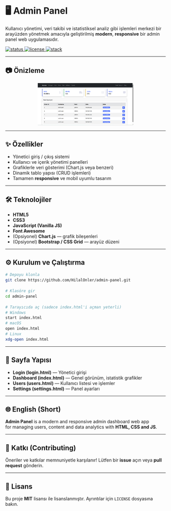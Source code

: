 # 🖥️ Admin Panel

Kullanıcı yönetimi, veri takibi ve istatistiksel analiz gibi işlemleri merkezi bir arayüzden yönetmek amacıyla geliştirilmiş **modern**, **responsive** bir admin panel web uygulamasıdır.

<p align="left">
  <a href="https://img.shields.io/badge/status-active-success"> <img src="https://img.shields.io/badge/status-active-success" alt="status" /> </a>
  <a href="https://img.shields.io/badge/license-MIT-informational"> <img src="https://img.shields.io/badge/license-MIT-informational" alt="license" /> </a>
  <a href="https://img.shields.io/badge/tech-HTML5%20%7C%20CSS3%20%7C%20JavaScript-blue"> <img src="https://img.shields.io/badge/tech-HTML5%20%7C%20CSS3%20%7C%20JavaScript-blue" alt="stack" /> </a>
</p>

---

## 📷 Önizleme

<p align="center">
  <img src="assets/preview.png" alt="Admin Panel Preview" width="300">
</p>

---

## ✨ Özellikler

- Yönetici giriş / çıkış sistemi
- Kullanıcı ve içerik yönetimi panelleri
- Grafiklerle veri gösterimi (Chart.js veya benzeri)
- Dinamik tablo yapısı (CRUD işlemleri)
- Tamamen **responsive** ve mobil uyumlu tasarım

---

## 🛠️ Teknolojiler

- **HTML5**
- **CSS3**
- **JavaScript (Vanilla JS)**
- **Font Awesome**
- (Opsiyonel) **Chart.js** — grafik bileşenleri
- (Opsiyonel) **Bootstrap / CSS Grid** — arayüz düzeni

---

## ⚙️ Kurulum ve Çalıştırma

```bash
# Depoyu klonla
git clone https://github.com/HilalOnler/admin-panel.git

# Klasöre gir
cd admin-panel

# Tarayıcıda aç (sadece index.html'i açman yeterli)
# Windows
start index.html
# macOS
open index.html
# Linux
xdg-open index.html
```

---

## 🧭 Sayfa Yapısı

- **Login (login.html)** — Yönetici girişi
- **Dashboard (index.html)** — Genel görünüm, istatistik grafikler
- **Users (users.html)** — Kullanıcı listesi ve işlemler
- **Settings (settings.html)** — Panel ayarları

---

## 🌐 English (Short)

**Admin Panel** is a modern and responsive admin dashboard web app  
for managing users, content and data analytics with **HTML, CSS and JS**.

---

## 🤝 Katkı (Contributing)

Öneriler ve katkılar memnuniyetle karşılanır! Lütfen bir **issue** açın veya **pull request** gönderin.

---

## 📄 Lisans

Bu proje **MIT** lisansı ile lisanslanmıştır. Ayrıntılar için `LICENSE` dosyasına bakın.

